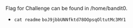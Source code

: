 Flag for Challenge can be found in /home/bandit0. 

- `cat readme`
`boJ9jbbUNNfktd78OOpsqOltutMc3MY1`
